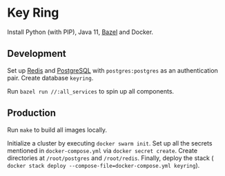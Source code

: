 # Key Ring

Install Python (with PIP), Java 11, [Bazel](https://bazel.build) and Docker.

## Development

Set up [Redis](https://redis.io/) and [PostgreSQL](https://www.postgresql.org/)
with `postgres:postgres` as an authentication pair. Create database `keyring`.

Run `bazel run //:all_services` to spin up all components.

## Production

Run `make` to build all images locally.

Initialize a cluster by executing `docker swarm init`. Set up all the secrets
mentioned in `docker-compose.yml` via `docker secret create`. Create
directories at `/root/postgres` and `/root/redis`. Finally, deploy the stack (
`docker stack deploy --compose-file=docker-compose.yml keyring`).
